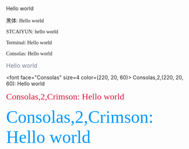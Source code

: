 Hello world

<font face="黑体"> 黑体: Hello world </font>

<font face="STCAIYUN"> STCAIYUN: hello world </font>

<font face="Terminal"> Terminal: Hello world </font>

<font face="Consolas"> Consolas: Hello world </font>

<font size=3 color=#747f9>  Hello world </font>

<font face="Consolas" size=4 color=(220, 20, 60)> Consolas,2,(220, 20, 60): Hello world </font>

<font face="Consolas" size=5 color=Crimson> Consolas,2,Crimson: Hello world </font>

<font face="Consolas" size=7 color=#0099ff> Consolas,2,Crimson: Hello world </font>







